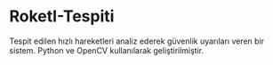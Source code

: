 # RoketI-Tespiti
Tespit edilen hızlı hareketleri analiz ederek güvenlik uyarıları veren bir sistem. Python ve OpenCV kullanılarak geliştirilmiştir.
